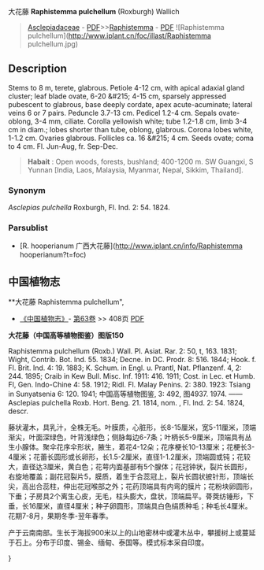大花藤 **Raphistemma pulchellum** (Roxburgh) Wallich

> [Asclepiadaceae](http://www.iplant.cn/info/Asclepiadaceae?t=foc) - [PDF](http://www.iplant.cn/foc/pdf/Asclepiadaceae.pdf)>>[Raphistemma](http://www.iplant.cn/info/Raphistemma?t=foc) - [PDF](http://www.iplant.cn/foc/pdf/Raphistemma.pdf)
![Raphistemma pulchellum](http://www.iplant.cn/foc/illast/Raphistemma pulchellum.jpg)

## Description

Stems to 8 m, terete, glabrous. Petiole 4-12 cm, with apical adaxial gland cluster; leaf blade ovate, 6-20 &amp;#215; 4-15 cm, sparsely appressed pubescent to glabrous, base deeply cordate, apex acute-acuminate; lateral veins 6 or 7 pairs. Peduncle 3.7-13 cm. Pedicel 1.2-4 cm. Sepals ovate-oblong, 3-4 mm, ciliate. Corolla yellowish white; tube 1.2-1.8 cm, limb 3-4 cm in diam.; lobes shorter than tube, oblong, glabrous. Corona lobes white, 1-1.2 cm. Ovaries glabrous. Follicles ca. 16 &amp;#215; 4 cm. Seeds ovate; coma to 4 cm. Fl. Jun-Aug, fr. Sep-Dec.

> **Habait** : 
> Open woods, forests, bushland; 400-1200 m. SW Guangxi, S Yunnan [India, Laos, Malaysia, Myanmar, Nepal, Sikkim, Thailand].

### Synonym
*Asclepias pulchella* Roxburgh, Fl. Ind. 2: 54. 1824.

### Parsublist

* [R.  hooperianum  广西大花藤](http://www.iplant.cn/info/Raphistemma hooperianum?t=foc)

## 中国植物志

**大花藤 Raphistemma pulchellum",

* [《中国植物志》](http://www.iplant.cn/frps)- [第63卷](http://www.iplant.cn/frps/vol/63) >> 408页 [PDF](http://www.iplant.cn/frps/pdf/63/408.pdf)

**大花藤（中国高等植物图鉴）图版150**

Raphistemma pulchellum (Roxb.) Wall. Pl. Asiat. Rar. 2: 50, t, 163. 1831; Wight, Contrib. Bot. Ind. 55. 1834; Decne. in DC. Prodr. 8: 516. 1844; Hook. f. Fl. Brit. Ind. 4: 19. 1883; K. Schum. in Engl. u. Prantl, Nat. Pflanzenf. 4, 2: 244. 1895; Craib in Kew Bull. Misc. Inf. 1911: 416. 1911; Cost. in Lec. et Humb. Fl, Gen. Indo-Chine 4: 58. 1912; Ridl. Fl. Malay Penins. 2: 380. 1923: Tsiang in Sunyatsenia 6: 120. 1941; 中国高等植物图鉴, 3: 492, 图4937. 1974. ——Asclepias pulchella Roxb. Hort. Beng. 21. 1814, nom. , Fl. Ind. 2: 54. 1824, descr.

藤状灌木，具乳汁，全株无毛。叶膜质，心脏形，长8-15厘米，宽5-11厘米，顶端渐尖，叶面深绿色，叶背浅绿色；侧脉每边6-7条；叶柄长5-9厘米，顶端具有丛生小腺体。聚伞花序伞形状，腋生，着花4-12朵；花序梗长10-13厘米；花梗长3-4厘米；花蕾长圆形或长卵形，长1.5-2厘米，直径1-1.2厘米，顶端圆或钝；花较大，直径达3厘米，黄白色；花萼内面基部有5个腺体；花冠钟状，裂片长圆形，右旋地覆盖；副花冠裂片5，膜质，着生于合蕊冠上，裂片长圆状披针形，顶端长尖，高出合蕊柱，伸出花冠喉部之外；花药顶端具有内弯的膜片；花粉块卵圆形，下垂；子房具2个离生心皮，无毛，柱头膨大，盘状，顶端扁平。蓇葖纺锤形，下垂，长16厘米，直径4厘米；种子卵圆形，顶端具白色绢质种毛；种毛长4厘米。花期7-8月，果期冬季-翌年春季。

产于云南南部。生长于海拔900米以上的山地密林中或灌木丛中，攀援树上或蔓延于石上。分布于印度、锡金、缅甸、泰国等。模式标本采自印度。

}